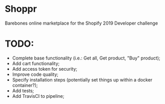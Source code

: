# Shoppr
Barebones online marketplace for the Shopify 2019 Developer challenge

# TODO:

- Complete base functionality (i.e.: Get all, Get product, "Buy" product);
- Add cart functionality;
- Add access token for security;
- Improve code quality;
- Specify installation steps (potentially set things up within a docker container?);
- Add tests;
- Add TravisCI to pipeline;

